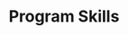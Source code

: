 ---
title: Program Skills
menu:
  sidebar:
    name: Program Skills
    identifier: program-skills
    weight: 10
---